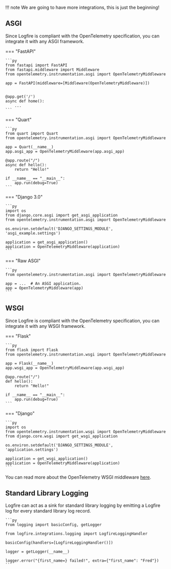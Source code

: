 !!! note
    We are going to have more integrations, this is just the beginning!

## ASGI

Since Logfire is compliant with the OpenTelemetry specification, you can integrate it with any ASGI framework.


=== "FastAPI"

    ```py
    from fastapi import FastAPI
    from fastapi.middleware import Middleware
    from opentelemetry.instrumentation.asgi import OpenTelemetryMiddleware

    app = FastAPI(middleware=[Middleware(OpenTelemetryMiddleware)])


    @app.get('/')
    async def home():
        ...
    ```

=== "Quart"

    ```py
    from quart import Quart
    from opentelemetry.instrumentation.asgi import OpenTelemetryMiddleware

    app = Quart(__name__)
    app.asgi_app = OpenTelemetryMiddleware(app.asgi_app)

    @app.route("/")
    async def hello():
        return "Hello!"

    if __name__ == "__main__":
        app.run(debug=True)
    ```

=== "Django 3.0"

    ```py
    import os
    from django.core.asgi import get_asgi_application
    from opentelemetry.instrumentation.asgi import OpenTelemetryMiddleware

    os.environ.setdefault('DJANGO_SETTINGS_MODULE', 'asgi_example.settings')

    application = get_asgi_application()
    application = OpenTelemetryMiddleware(application)
    ```

=== "Raw ASGI"

    ```py
    from opentelemetry.instrumentation.asgi import OpenTelemetryMiddleware

    app = ...  # An ASGI application.
    app = OpenTelemetryMiddleware(app)
    ```

## WSGI

Since Logfire is compliant with the OpenTelemetry specification, you can integrate it with any WSGI framework.

=== "Flask"

    ```py
    from flask import Flask
    from opentelemetry.instrumentation.wsgi import OpenTelemetryMiddleware

    app = Flask(__name__)
    app.wsgi_app = OpenTelemetryMiddleware(app.wsgi_app)

    @app.route("/")
    def hello():
        return "Hello!"

    if __name__ == "__main__":
        app.run(debug=True)
    ```

=== "Django"

    ```py
    import os
    from opentelemetry.instrumentation.wsgi import OpenTelemetryMiddleware
    from django.core.wsgi import get_wsgi_application

    os.environ.setdefault('DJANGO_SETTINGS_MODULE', 'application.settings')

    application = get_wsgi_application()
    application = OpenTelemetryMiddleware(application)
    ```

You can read more about the OpenTelemetry WSGI middleware [here][open-telemetry-wsgi-middleware].

[open-telemetry-wsgi-middleware]: https://opentelemetry-python-contrib.readthedocs.io/en/latest/instrumentation/wsgi/wsgi.html

## Standard Library Logging

Logfire can act as a sink for standard library logging by emitting a Logfire log for every standard library log record.

    ```py
    from logging import basicConfig, getLogger

    from logfire.integrations.logging import LogfireLoggingHandler

    basicConfig(handlers=[LogfireLoggingHandler()])

    logger = getLogger(__name__)

    logger.error("{first_name=} failed!", extra={"first_name": "Fred"})
    ```
